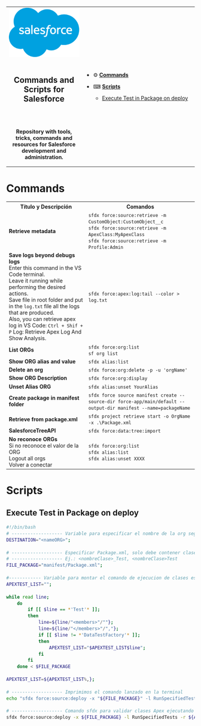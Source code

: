 <table>
  <tr>
    <td width="40%" align=center><img src="./img/Salesforce-Logo.png" width="200"/><br><br></b><h2>Commands and Scripts for Salesforce</h2><br><br><p><b>Repository with tools, tricks, commands and resources for Salesforce development and administration.</p></td>
    <td>
<br>
	    
* ⚙ [**Commands**](#commands)
* ⌨ [**Scripts**](#scripts)
  * [Execute Test in Package on deploy](#execute-test-in-package-on-deploy)
 
  <br>
    </td>
  </tr>

</table>


# Commands

<table>
  <tr>
    <th>Título y Descripción</th>
    <th>Comandos</th>
  </tr>
  <tr>
    <td><b>Retrieve metadata</b></td>
    <td>
      <code>sfdx force:source:retrieve -m CustomObject:CustomObject__c</code><br>
      <code>sfdx force:source:retrieve -m ApexClass:MyApexClass</code><br>
      <code>sfdx force:source:retrieve -m Profile:Admin</code>
    </td>
  </tr>
  <tr>
    <td><b>Save logs beyond debugs logs</b><br>Enter this command in the VS Code terminal.<br>
	    Leave it running while performing the desired actions.<br>Save file in root folder and put in the <code>log.txt</code> file all the logs that are produced.<br>
	    Also, you can retrieve apex log in VS Code: <code>Ctrl + Shif + P</code> Log: Retrieve Apex Log And Show Analysis.</td>
    <td>
      <code>sfdx force:apex:log:tail --color &gt; log.txt</code>
    </td>
  </tr>
  <tr>
    <td><b>List ORGs</b></td>
    <td>
      <code>sfdx force:org:list</code><br>
      <code>sf org list</code>
    </td>
  </tr>
  <tr>
    <td><b>Show ORG alias and value</b></td>
    <td>
      <code>sfdx alias:list</code>
    </td>
  </tr>
  <tr>
    <td><b>Delete an org</b></td>
    <td>
      <code>sfdx force:org:delete -p -u 'orgName'</code>
    </td>
  </tr>
  <tr>
    <td><b>Show ORG Description</b></td>
    <td>
      <code>sfdx force:org:display</code>
    </td>
  </tr>
  <tr>
    <td><b>Unset Alias ORG</b></td>
    <td>
      <code>sfdx alias:unset YourAlias</code>
    </td>
  </tr>
  <tr>
    <td><b>Create package in manifest folder</b></td>
    <td>
      <code>sfdx force source manifest create --source-dir force-app/main/default --output-dir manifest --name=packageName</code>
    </td>
  </tr>
  <tr>
    <td><b>Retrieve from package.xml</b></td>
    <td>
      <code>sfdx project retrieve start -o OrgName -x .\Package.xml</code>
    </td>
  </tr>
  <tr>
    <td><b>SalesforceTreeAPI</b></td>
    <td>
      <code>sfdx force:data:tree:import</code>
    </td>
  </tr>
  <tr>
    <td><b>No reconoce ORGs</b><br>Si no reconoce el valor de la ORG<br>Logout all orgs<br>Volver a conectar</td>
    <td>
      <code>sfdx force:org:list</code><br>
      <code>sfdx alias:list</code><br>
      <code>sfdx alias:unset XXXX</code>
    </td>
  </tr>
</table>

# Scripts

## Execute Test in Package on deploy

```sh
#!/bin/bash
# ------------------- Variable para especificar el nombre de la org según VS Code
DESTINATION="<nameORG>";

# ------------------- Especificar Package.xml, solo debe contener clases APEX y nomenclatura para Test.
# ------------------- Ej.: <nombreClase>_Test, <nombreClase>Test
FILE_PACKAGE="manifest/Package.xml";

#------------ Variable para montar el comando de ejecucion de clases especificas del Test
APEXTEST_LIST="";

while read line;
	do
		if [[ $line == *'Test'* ]];
		then
			line=${line/"<members>"/""};
			line=${line/"</members>"/","};
			if [[ $line != *'DataTestFactory'* ]];
			then
				APEXTEST_LIST="$APEXTEST_LIST$line";
			fi
		fi
	done < $FILE_PACKAGE
	
APEXTEST_LIST=${APEXTEST_LIST%,};

# ------------------- Imprimimos el comando lanzado en la terminal
echo "sfdx force:source:deploy -x "${FILE_PACKAGE}" -l RunSpecifiedTests -r "${APEXTEST_LIST}" -c -u "${DESTINATION}" --verbose";

# ------------------- Comando sfdx para validar clases Apex ejecutando Test Especificos
sfdx force:source:deploy -x ${FILE_PACKAGE} -l RunSpecifiedTests -r ${APEXTEST_LIST} -c -u ${DESTINATION} --verbose;
```

